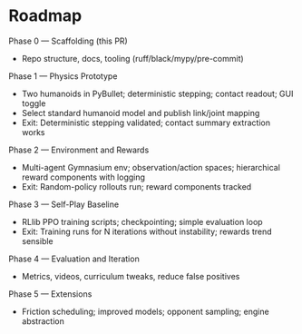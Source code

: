 # Roadmap

Phase 0 — Scaffolding (this PR)

- Repo structure, docs, tooling (ruff/black/mypy/pre-commit)

Phase 1 — Physics Prototype

- Two humanoids in PyBullet; deterministic stepping; contact readout; GUI toggle
- Select standard humanoid model and publish link/joint mapping
- Exit: Deterministic stepping validated; contact summary extraction works

Phase 2 — Environment and Rewards

- Multi-agent Gymnasium env; observation/action spaces; hierarchical reward components with logging
- Exit: Random-policy rollouts run; reward components tracked

Phase 3 — Self-Play Baseline

- RLlib PPO training scripts; checkpointing; simple evaluation loop
- Exit: Training runs for N iterations without instability; rewards trend sensible

Phase 4 — Evaluation and Iteration

- Metrics, videos, curriculum tweaks, reduce false positives

Phase 5 — Extensions

- Friction scheduling; improved models; opponent sampling; engine abstraction
